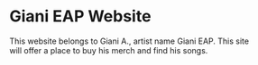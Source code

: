 # Giani EAP Website

This website belongs to Giani A., artist name Giani EAP. This site \
will offer a place to buy his merch and find his songs.